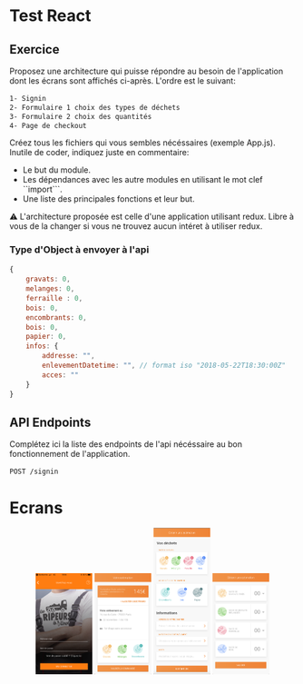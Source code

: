 # Test React

## Exercice
Proposez une architecture qui puisse répondre au besoin de l'application dont les écrans sont affichés ci-après.
L'ordre est le suivant:

    1- Signin
    2- Formulaire 1 choix des types de déchets
    3- Formulaire 2 choix des quantités
    4- Page de checkout

Créez tous les fichiers qui vous sembles nécéssaires (exemple App.js). 
Inutile de coder, indiquez juste en commentaire:
 - Le but du module.
 - Les dépendances avec les autre modules en utilisant le mot clef ``import```.
 - Une liste des principales fonctions et leur but.

:warning:  L'architecture proposée est celle d'une application utilisant redux.
Libre à vous de la changer si vous ne trouvez aucun intéret à utiliser redux.

### Type d'Object à envoyer à l'api
```javascript
{
    gravats: 0,
    melanges: 0,
    ferraille : 0,
    bois: 0,
    encombrants: 0,
    bois: 0,
    papier: 0,
    infos: {
        addresse: "",
        enlevementDatetime: "", // format iso "2018-05-22T18:30:00Z"
        acces: ""
    }
}

```


## API Endpoints
Complétez ici la liste des endpoints de l'api nécéssaire au bon fonctionnement de l'application.
```
POST /signin
```


# Ecrans

<div align="center">
  <img width=100 src="docs/images/login.png"/>
  <img width=100 src="docs/images/estimation.png"/>
  <img width=100 src="docs/images/step-1.png"/>
  <img width=100 src="docs/images/step-2.png"/>
</div>